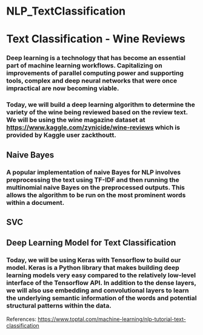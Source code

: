 # NLP_TextClassification

# Text Classification - Wine Reviews

### Deep learning is a technology that has become an essential part of machine learning workflows. Capitalizing on improvements of parallel computing power and supporting tools, complex and deep neural networks that were once impractical are now becoming viable.

### Today, we will build a deep learning algorithm to determine the variety of the wine being reviewed based on the review text. We will be using the wine magazine dataset at https://www.kaggle.com/zynicide/wine-reviews which is provided by Kaggle user zackthoutt.

## Naive Bayes

### A popular implementation of naive Bayes for NLP involves preprocessing the text using TF-IDF and then running the multinomial naive Bayes on the preprocessed outputs. This allows the algorithm to be run on the most prominent words within a document. 

## SVC 

## Deep Learning Model for Text Classification

### Today, we will be using Keras with Tensorflow to build our model. Keras is a Python library that makes building deep learning models very easy compared to the relatively low-level interface of the Tensorflow API. In addition to the dense layers, we will also use embedding and convolutional layers to learn the underlying semantic information of the words and potential structural patterns within the data.

References: https://www.toptal.com/machine-learning/nlp-tutorial-text-classification